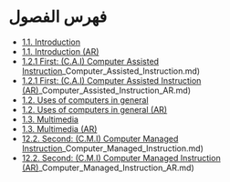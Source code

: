 # فهرس الفصول

- [1.1. Introduction](ch1/EN/1.1.Introduction.md)
- [1.1. Introduction (AR)](ch1/AR/1.1.Introduction_AR.md)
- [1.2.1 First: (C.A.I) Computer Assisted Instruction](ch1/EN/1.2.1_First:_C.A.I)_Computer_Assisted_Instruction.md)
- [1.2.1 First: (C.A.I) Computer Assisted Instruction (AR)](ch1/AR/1.2.1_First:_C.A.I)_Computer_Assisted_Instruction_AR.md)
- [1.2. Uses of computers in general](ch1/EN/1.2.Uses_of_computers_in_general.md)
- [1.2. Uses of computers in general (AR)](ch1/AR/1.2.Uses_of_computers_in_general_AR.md)
- [1.3. Multimedia](ch1/EN/1.3.Multimedia.md)
- [1.3. Multimedia (AR)](ch1/AR/1.3.Multimedia_AR.md)
- [12.2. Second: (C.M.I) Computer Managed Instruction](ch1/EN/12.2._Second:_C.M.I)_Computer_Managed_Instruction.md)
- [12.2. Second: (C.M.I) Computer Managed Instruction (AR)](ch1/AR/12.2._Second:_C.M.I)_Computer_Managed_Instruction_AR.md)
